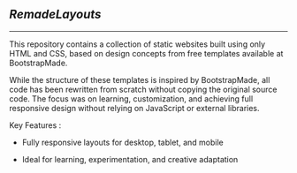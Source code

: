 ## _RemadeLayouts_

---

This repository contains a collection of static websites built using only HTML and CSS, based on design concepts from free templates available at BootstrapMade.

While the structure of these templates is inspired by BootstrapMade, all code has been rewritten from scratch without copying the original source code. The focus was on learning, customization, and achieving full responsive design without relying on JavaScript or external libraries.

Key Features :

- Fully responsive layouts for desktop, tablet, and mobile

- Ideal for learning, experimentation, and creative adaptation
